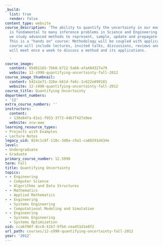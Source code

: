 ```yaml
---
_build:
  list: true
  render: false
content_type: website
course_description: 'The ability to quantify the uncertainty in our models of nature
  is fundamental to many inference problems in Science and Engineering. In this course,
  we study advanced methods to represent, sample, update and propagate uncertainty.
  This is a "hands on" course: Methodology will be coupled with applications. The
  course will include lectures, invited talks, discussions, reviews and projects and
  will meet once a week to discuss a method and its applications.

  '
course_image:
  content: 05d61165-7bb8-b712-5a66-afa484327a79
  website: 12-s990-quantifying-uncertainty-fall-2012
course_image_thumbnail:
  content: 542a1e71-326e-b614-fe6c-1c622e899181
  website: 12-s990-quantifying-uncertainty-fall-2012
course_title: Quantifying Uncertainty
department_numbers:
- '12'
extra_course_numbers: ''
instructors:
  content:
  - 130e84fa-01e1-f953-3772-44b7f427e9ee
  website: ocw-www
learning_resource_types:
- Projects with Examples
- Lecture Notes
legacy_uid: 824c1c8f-118c-3d0a-c9a1-ca80291d43de
level:
- Undergraduate
- Graduate
primary_course_number: 12.S990
term: Fall
title: Quantifying Uncertainty
topics:
- - Engineering
  - Computer Science
  - Algorithms and Data Structures
- - Mathematics
  - Applied Mathematics
- - Engineering
  - Systems Engineering
  - Computational Modeling and Simulation
- - Engineering
  - Systems Engineering
  - Systems Optimization
uid: cca6f90f-8cc8-41b7-9fb4-cea451d1e8f2
url_path: courses/12-s990-quantifying-uncertainty-fall-2012
year: '2012'
---
```

